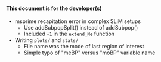#### This document is for the developer(s)

- msprime recapitation error in complex SLiM setups
    - Use addSubpopSplit() instead of addSubpop()
    - Included `+1` in the `extend_Ne` function
- Writing `plots/` and `stats/`
    - File name was the mode of last region of interest
    - Simple typo of "meBP" versus "moBP" variable name